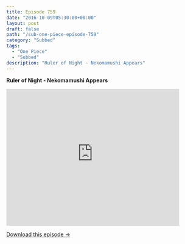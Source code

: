 ```yaml
---
title: Episode 759
date: "2016-10-09T05:30:00+00:00"
layout: post
draft: false
path: "/sub-one-piece-episode-759"
category: "Subbed"
tags:
  - "One Piece"
  - "Subbed"
description: "Ruler of Night - Nekomamushi Appears"
---
```


**Ruler of Night - Nekomamushi Appears**

<iframe width="640" height="360" src="https://www.rapidvideo.com/e/G6FRPGRVVM" frameborder="0" marginwidth=0 marginheight=0 scrolling=no allowfullscreen style="max-width:90%;"></iframe>

<a href="http://ouo.io/qs/eCodkFEQ?s=https://www.rapidvideo.com/d/G6FRPGRVVM" class="styled_a">Download this episode →</a>

